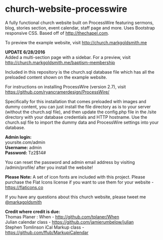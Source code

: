 # church-website-processwire
A fully functional church website built on ProcessWire featuring sermons, blog, stories section, event calendar, staff page and more. Uses Bootstrap responsive CSS. Based off of http://thechapel.com.

To preview the example website, visit http://church.markgoldsmith.me

**UPDATE 6/28/2016**<br/>
Added a multi-section page with a sidebar. For a preview, visit http://church.markgoldsmith.me/baptism-membership

Included in this repository is the church.sql database file which has all the preloaded content shown on the example website.

For instructions on installing ProcessWire (version 2.7), visit https://github.com/ryancramerdesign/ProcessWire/

Specifically for this installation that comes preloaded with images and dummy content, you can just install the file directory as is to your server (without the church.sql file), and then update the config.php file in the /site directory with your database credentials and HTTP hostname. Use the church.sql file to import the dummy data and ProcessWire settings into your database.

**Admin login:**<br/>
yoursite.com/admin<br/>
**Username:** admin<br/>
**Password:** Tz2$14#

You can reset the password and admin email address by visiting /admin/profile/ after you install the website!

**Please Note:** A set of icon fonts are included with this project. Please purchase the Flat Icons license if you want to use them for your website - https://flaticons.co

If you have any questions about this church website, please tweet me [@markagoldsmith](https://twitter.com/markagoldsmith)

**Credit where credit is due:**<br/>
Thomas Planer : When - http://github.com/tplaner/When<br/>
Julian calendar class - https://github.com/jamierumbelow/julian<br/>
Stephen Tomlinson iCal Markup class - https://github.com/ffub/MarkupiCalendar


